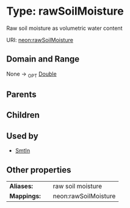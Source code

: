 
# Type: rawSoilMoisture


Raw soil moisture as volumetric water content

URI: [neon:rawSoilMoisture](https://data.neonscience.org/rawSoilMoisture)


## Domain and Range

None ->  <sub>OPT</sub> [Double](types/Double.md)

## Parents


## Children


## Used by

 * [SmtIn](SmtIn.md)

## Other properties

|  |  |  |
| --- | --- | --- |
| **Aliases:** | | raw soil moisture |
| **Mappings:** | | neon:rawSoilMoisture |

